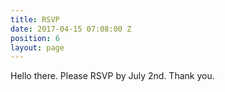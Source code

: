 ```yaml
---
title: RSVP
date: 2017-04-15 07:08:00 Z
position: 6
layout: page
---
```


Hello there. Please RSVP by July 2nd. Thank you.

<div data-paperform-id="rsvp"></div><script>(function() {var script = document.createElement('script'); script.src = "https://paperform.co/__embed"; document.body.appendChild(script); })()</script>
